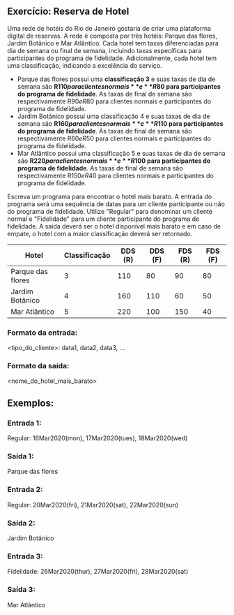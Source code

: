 ## Exercício: Reserva de Hotel

Uma rede de hotéis do Rio de Janeiro gostaria de criar uma plataforma digital de reservas. 
A rede é composta por três hotéis: Parque das flores, Jardim Botânico e Mar Atlântico. 
Cada hotel tem taxas diferenciadas para dia de semana ou final de semana, 
incluindo taxas específicas para participantes do programa de fidelidade. 
Adicionalmente, cada hotel tem uma classificação, indicando a excelência do serviço.

- Parque das flores possui uma **classificação 3** e suas taxas de dia de semana são **R$110 para clientes normais** e **R$80 para participantes do programa de fidelidade**. 
  As taxas de final de semana são respectivamente R$90 e R$80 para clientes normais e participantes do programa de fidelidade.
- Jardim Botânico possui uma classificação 4 e suas taxas de dia de semana são **R$160 para clientes normais** e **R$110 para participantes do programa de fidelidade**. 
  As taxas de final de semana são respectivamente R$60 e R$50 para clientes normais e participantes do programa de fidelidade.
- Mar Atlântico possui uma classificação 5 e suas taxas de dia de semana são **R$220 para clientes normais** e **R$100 para participantes do programa de fidelidade**.
  As taxas de final de semana são respectivamente R$150 e R$40 para clientes normais e participantes do programa de fidelidade.

Escreva um programa para encontrar o hotel mais barato. 
A entrada do programa será uma sequência de datas para um cliente participante ou não do programa de fidelidade. 
Utilize "Regular" para denominar um cliente normal e "Fidelidade" para um cliente participante do programa de fidelidade. 
A saída deverá ser o hotel disponível mais barato e em caso de empate, o hotel com a maior classificação deverá ser retornado.

| Hotel             | Classificação | DDS (R) | DDS (F) | FDS (R) | FDS (F) |
|-------------------|---------------|---------|---------|---------|---------|
| Parque das flores | 3             | 110     | 80      | 90      | 80      |
| Jardim Botânico   | 4             | 160     | 110     | 60      | 50      |
| Mar Atlântico     | 5             | 220     | 100     | 150     | 40      |

### Formato da entrada:

<tipo_do_cliente>: data1, data2, data3, …


### Formato da saída:

<nome_do_hotel_mais_barato>

## Exemplos:

### Entrada 1:

Regular: 16Mar2020(mon), 17Mar2020(tues), 18Mar2020(wed)

### Saída 1:

Parque das flores

### Entrada 2:

Regular: 20Mar2020(fri), 21Mar2020(sat), 22Mar2020(sun)

### Saída 2:

Jardim Botânico

### Entrada 3:

Fidelidade: 26Mar2020(thur), 27Mar2020(fri), 28Mar2020(sat)

### Saída 3:

Mar Atlântico